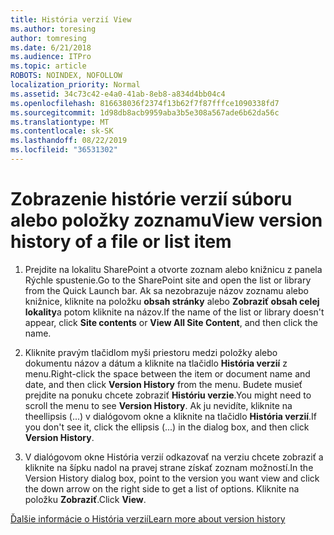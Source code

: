 ```yaml
---
title: História verzií View
ms.author: toresing
author: tomresing
ms.date: 6/21/2018
ms.audience: ITPro
ms.topic: article
ROBOTS: NOINDEX, NOFOLLOW
localization_priority: Normal
ms.assetid: 34c73c42-e4a0-41ab-8eb8-a834d4bb04c4
ms.openlocfilehash: 816638036f2374f13b62f7f87fffce1090338fd7
ms.sourcegitcommit: 1d98db8acb9959aba3b5e308a567ade6b62da56c
ms.translationtype: MT
ms.contentlocale: sk-SK
ms.lasthandoff: 08/22/2019
ms.locfileid: "36531302"
---
```

# <a name="view-version-history-of-a-file-or-list-item"></a><span data-ttu-id="67f7e-102">Zobrazenie histórie verzií súboru alebo položky zoznamu</span><span class="sxs-lookup"><span data-stu-id="67f7e-102">View version history of a file or list item</span></span>

1. <span data-ttu-id="67f7e-103">Prejdite na lokalitu SharePoint a otvorte zoznam alebo knižnicu z panela Rýchle spustenie.</span><span class="sxs-lookup"><span data-stu-id="67f7e-103">Go to the SharePoint site and open the list or library from the Quick Launch bar.</span></span> <span data-ttu-id="67f7e-104">Ak sa nezobrazuje názov zoznamu alebo knižnice, kliknite na položku **obsah stránky** alebo **Zobraziť obsah celej lokality**a potom kliknite na názov.</span><span class="sxs-lookup"><span data-stu-id="67f7e-104">If the name of the list or library doesn't appear, click **Site contents** or **View All Site Content**, and then click the name.</span></span>
    
2. <span data-ttu-id="67f7e-105">Kliknite pravým tlačidlom myši priestoru medzi položky alebo dokumentu názov a dátum a kliknite na tlačidlo **História verzií** z menu.</span><span class="sxs-lookup"><span data-stu-id="67f7e-105">Right-click the space between the item or document name and date, and then click **Version History** from the menu.</span></span> <span data-ttu-id="67f7e-106">Budete musieť prejdite na ponuku chcete zobraziť **Históriu verzie**.</span><span class="sxs-lookup"><span data-stu-id="67f7e-106">You might need to scroll the menu to see **Version History**.</span></span> <span data-ttu-id="67f7e-107">Ak ju nevidíte, kliknite na theellipsis (...) v dialógovom okne a kliknite na tlačidlo **História verzií**.</span><span class="sxs-lookup"><span data-stu-id="67f7e-107">If you don't see it, click the ellipsis (...) in the dialog box, and then click **Version History**.</span></span>
    
3. <span data-ttu-id="67f7e-108">V dialógovom okne História verzií odkazovať na verziu chcete zobraziť a kliknite na šípku nadol na pravej strane získať zoznam možností.</span><span class="sxs-lookup"><span data-stu-id="67f7e-108">In the Version History dialog box, point to the version you want view and click the down arrow on the right side to get a list of options.</span></span> <span data-ttu-id="67f7e-109">Kliknite na položku **Zobraziť**.</span><span class="sxs-lookup"><span data-stu-id="67f7e-109">Click **View**.</span></span>
    
[<span data-ttu-id="67f7e-110">Ďalšie informácie o História verzií</span><span class="sxs-lookup"><span data-stu-id="67f7e-110">Learn more about version history</span></span>](https://go.microsoft.com/fwlink/?linkid=875709)
  

